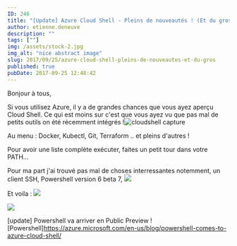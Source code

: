 ```yaml
---
ID: 246
title: "[Update] Azure Cloud Shell - Pleins de nouveautés ! (Et du gros) - Powershell is Coming !"
author: etienne.deneuve
description: ""
tags: [""]
img: /assets/stock-2.jpg
img_alt: "nice abstract image"
slug: 2017/09/25/azure-cloud-shell-pleins-de-nouveautes-et-du-gros
published: true
pubDate: 2017-09-25 12:48:42
---
```


Bonjour à tous,

Si vous utilisez Azure, il y a de grandes chances que vous ayez aperçu Cloud Shell. Ce qui est moins sur c'est que vous ayez vu que pas mal de petits outils on été récemment intégrés !![cloudshell capture](https://etienne.deneuve.xyz/wp-content/uploads/2017/09/cloudshell-containers.png)

Au menu : Docker, Kubectl, Git, Terraform .. et pleins d'autres !

Pour avoir une liste complète exécuter, faites un petit tour dans votre PATH...

Pour ma part j'ai trouvé pas mal de choses interressantes notemment, un client SSH, Powershell version 6 beta 7,
![](https://etienne.deneuve.xyz/wp-content/uploads/2017/09/cloudshell-ps.png)

Et voila :
![](https://etienne.deneuve.xyz/wp-content/uploads/2017/09/Cloud-Shell.png)

![](https://etienne.deneuve.xyz/wp-content/uploads/2017/09/download.png)

[update] Powershell va arriver en Public Preview ! [Powershell]https://azure.microsoft.com/en-us/blog/powershell-comes-to-azure-cloud-shell/


